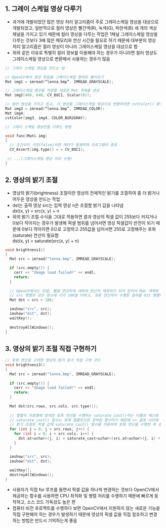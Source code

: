 ## 1. 그레이 스케일 영상 다루기 
* 과거에 개발되었던 많은 영상 처리 알고리즘이 주로 그레이스케일 영상을 대상으로 개발되었고, 일반적으로 컬러 영상은 빨간색(R), 녹색(G), 파란색(B) 세 개의 색상 채널을 가지고 있기 때문에 컬러 영상을 다루는 작업은 1채널 그레이스케일 영상을 다루는 것보다 3배 많은 메모리와 연산 시간을 필요로 하기 때문에 대부분의 영상 처리 알고리즘은 컬러 영상이 아니라 그레이스케일 영상을 대상으로 함
* 위와 같은 이유로 특별히 컬러 정보를 이용해야 하는 경우가 아니라면 컬러 영상도 그레이스케일 영상으로 변환해서 사용하는 경우가 많음
```cpp
// 그레이 스케일 영상을 만드는 법

// OpenCV에서 영상 파일을 그레이스케일 형태로 불러오기
Mat img1 = imread(“lenna.bmp”, IMREAD_GRAYSCALE);

// 그레이스케일 영상을 저장할 새로운 Mat 객체를 생성
Mat img2(480, 640, CV_8UC1, Scalar(0));

// 컬러 영상을 가지고 있고, 이 영상을 그레이스케일 영상으로 변환하려면 cvtColor() 함수를 사용
Mat img3 = imread(“lenna.bmp”, IMREAD_COLOR);
Mat img4;
cvtColor(img3, img4, COLOR_BGR2GRAY);
```
```cpp
// 그레이 스케일 영상만을 다루는 방법

void func(Mat& img)
{
  // 조건식이 거짓(false)이면 에러가 발생하며 프로그램이 종료
  CV_Assert(img.type() = = CV_8UC1);
 
 // ...(그레이스케일 영상 처리 수행)
}
```

## 2. 영상의 밝기 조절 
* 영상의 밝기(brightness) 조절이란 영상의 전체적인 밝기를 조절하여 좀 더 밝거나 어두운 영상을 만드는 작업
* dst는 출력 영상 src는 입력 영상 n은 조절할 밝기 값을 나타냄
<br/> dst(x, y) = src(x, y) + n   
* 위의 밝기 조절 수식을 그대로 적용하면 결과 영상의 픽셀 값이 255보다 커지거나 0보다 작아지는 경우가 발생해 픽셀 범위를 넘어서면 영상 픽셀값이 반전이 되기 때문에 0보다 작아지면 0으로 고정하고 255값을 넘어서면 255로 고정해주는 포화(saturate) 연산이 필요함
<br/> dst(x, y) = saturate(src(x, y) + n) 
```cpp
void brightness1()
{
  Mat src = imread("lenna.bmp", IMREAD_GRAYSCALE);

  if (src.empty()) {
    cerr << "Image load failed!" << endl;
    return;
  }
  
  // OpenCV에서는 덧셈, 뺄셈 연산자에 대하여 연산자 재정의가 되어 있어서 Mat 객체와 C/C++ 기본 자료형과의 덧셈 및 뺄셈 연산이 가능
  // src 행렬의 모든 원소에 각각 100을 더하고, 포화 연산까지 수행한 결과를 dst 행렬에 저장
  Mat dst = src + 100;

  imshow("src", src);
  imshow("dst", dst);
  waitKey();
  
  destroyAllWindows();
}

```

## 3. 영상의 밝기 조절 직접 구현하기
```cpp
// 포화 연산을 고려한 영상의 밝기 증가 직접 구현 코드
void brightness3()
{
  Mat src = imread("lenna.bmp", IMREAD_GRAYSCALE);
 
  if (src.empty()) {
    cerr << "Image load failed!" << endl;
    return;
  }
  
  Mat dst(src.rows, src.cols, src.type());
  
  // 행렬의 자료형에 맞게끔 포화 연산을 수행하는 saturate_cast()라는 이름의 캐스팅 함수를 지원
  // saturate_cast() 함수는 원래 템플릿으로 정의된 함수이기 때문에 <> 괄호 사이에 사용하는 자료형을 명시
  // 밝기 조절된 픽셀 값에 saturate_cast() 함수를 이용하여 포화 연산을 수행한 후 결과 영상 픽셀 값으로 설정
  for (int j = 0; j < src.rows; j++) {
    for (int i = 0; i < src.cols; i++) {
      dst.at<uchar>(j, i) = saturate_cast<uchar>(src.at<uchar>(j, i) + 100);
    }
  }

  imshow("src", src);
  imshow("dst", dst);
  
  waitKey();
  destroyAllWindows();
}
```
* 사용자가 직접 for 루프를 돌면서 픽셀 값을 하나씩 변경하는 것보다 OpenCV에서 제공하는 함수를 사용하면 CPU 최적화 및 병렬 처리를 수행하기 때문에 빠르게 동작하고, 소스 코드 가독성도 높은 편
* 컴퓨터 비전 프로젝트를 수행하다 보면 OpenCV에서 지원하지 않는 새로운 기능을 직접 구현해야 하는 경우가 발생하기 때문에 영상의 픽셀 값을 직접 참조하고 변경하는 방법은 반드시 기억하는게 좋음
